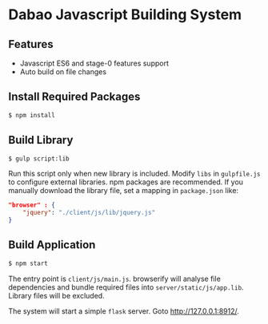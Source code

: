 # Dabao Javascript Building System

## Features

- Javascript ES6 and stage-0 features support
- Auto build on file changes

## Install Required Packages

```sh
$ npm install
```

## Build Library

```sh
$ gulp script:lib
```

Run this script only when new library is included. Modify `libs` in `gulpfile.js`
to configure external libraries. npm packages are recommended. If you manually download
the library file, set a mapping in `package.json` like:

```json
"browser" : {
	"jquery": "./client/js/lib/jquery.js"
}
```

## Build Application

```sh
$ npm start
```

The entry point is `client/js/main.js`. browserify will analyse file dependencies and
bundle required files into `server/static/js/app.lib`. Library files will be excluded.

The system will start a simple `flask` server. Goto http://127.0.0.1:8912/.


